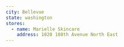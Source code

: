 ```yaml
---
city: Bellevue
state: washington
stores:
  - name: Marielle Skincare
    address: 1020 108th Avenue North East
---
```

